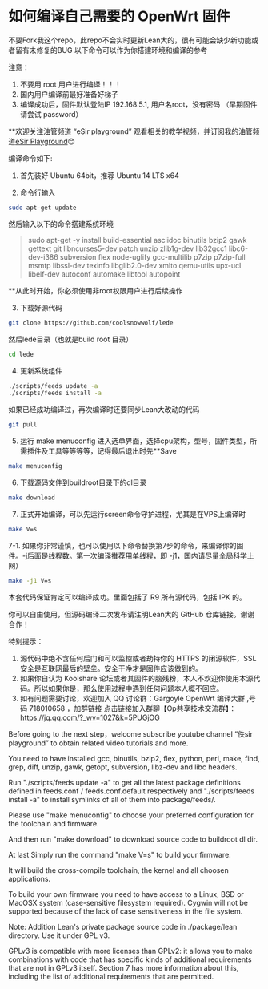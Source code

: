 如何编译自己需要的 OpenWrt 固件
====


不要Fork我这个repo，此repo不会实时更新Lean大的，很有可能会缺少新功能或者留有未修复的BUG
以下命令可以作为你搭建环境和编译的参考

注意：
1. 不要用 root 用户进行编译！！！
2. 国内用户编译前最好准备好梯子
3. 编译成功后，固件默认登陆IP 192.168.5.1, 用户名root，没有密码 （早期固件请尝试 password）

**欢迎关注油管频道 “eSir playground” 观看相关的教学视频，并订阅我的油管频道[eSir Playground](https://www.youtube.com/c/esirplayground "esir playground"):blush:

编译命令如下:

1. 首先装好 Ubuntu 64bit，推荐  Ubuntu  14 LTS x64

2. 命令行输入

```bash
sudo apt-get update
```
然后输入以下的命令搭建系统环境

>sudo apt-get -y install build-essential asciidoc binutils bzip2 gawk gettext git libncurses5-dev patch unzip zlib1g-dev lib32gcc1 libc6-dev-i386 subversion flex node-uglify gcc-multilib p7zip p7zip-full msmtp libssl-dev texinfo libglib2.0-dev xmlto qemu-utils upx-ucl libelf-dev autoconf automake libtool autopoint

**从此时开始，你必须使用非root权限用户进行后续操作

3. 下载好源代码
```bash
git clone https://github.com/coolsnowwolf/lede
```
   然后lede目录（也就是build root 目录）
```bash   
cd lede
```

4. 更新系统组件
```bash
./scripts/feeds update -a 
./scripts/feeds install -a
```
如果已经成功编译过，再次编译时还要同步Lean大改动的代码
```bash
git pull
```

5. 运行  make menuconfig 进入选单界面，选择cpu架构，型号，固件类型，所需插件及工具等等等等，记得最后退出时先**Save
```bash
make menuconfig 
```

6. 下载源码文件到buildroot目录下的dl目录
```bash
make download 
```

7. 正式开始编译，可以先运行screen命令守护进程，尤其是在VPS上编译时
```bash
make V=s
```
7-1. 如果你非常谨慎，也可以使用以下命令替换第7步的命令，来编译你的固件。-j后面是线程数。第一次编译推荐用单线程，即 -j1，国内请尽量全局科学上网）
```bash
make -j1 V=s
```
   
本套代码保证肯定可以编译成功。里面包括了 R9 所有源代码，包括 IPK 的。

你可以自由使用，但源码编译二次发布请注明Lean大的 GitHub 仓库链接。谢谢合作！

特别提示：
1. 源代码中绝不含任何后门和可以监控或者劫持你的 HTTPS 的闭源软件，SSL 安全是互联网最后的壁垒。安全干净才是固件应该做到的。
2. 如果你自认为 Koolshare 论坛或者其固件的脑残粉，本人不欢迎你使用本源代码。所以如果你是，那么使用过程中遇到任何问题本人概不回应。
3. 如有问题需要讨论，欢迎加入 QQ 讨论群：Gargoyle OpenWrt 编译大群 ,号码 718010658 ，加群链接 点击链接加入群聊【Op共享技术交流群】：https://jq.qq.com/?_wv=1027&k=5PUGjOG

Before going to the next step，welcome subscribe youtube channel “佚sir playground” to obtain related video tutorials and more.

You need to have installed gcc, binutils, bzip2, flex, python, perl, make,
find, grep, diff, unzip, gawk, getopt, subversion, libz-dev and libc headers.

Run "./scripts/feeds update -a" to get all the latest package definitions
defined in feeds.conf / feeds.conf.default respectively
and "./scripts/feeds install -a" to install symlinks of all of them into
package/feeds/.

Please use "make menuconfig" to choose your preferred configuration for the toolchain and firmware.

And then run "make download" to download source code to buildroot dl dir.

At last Simply run the command "make V=s" to build your firmware.

It will build the cross-compile toolchain, the kernel and all choosen applications.

To build your own firmware you need to have access to a Linux, BSD or MacOSX system
(case-sensitive filesystem required). Cygwin will not be supported because of
the lack of case sensitiveness in the file system.



Note: Addition Lean's private package source code in ./package/lean directory. Use it under GPL v3.

GPLv3 is compatible with more licenses than GPLv2: 
it allows you to make combinations with code that has specific kinds of additional requirements that are not in GPLv3 itself. 
Section 7 has more information about this, including the list of additional requirements that are permitted.
